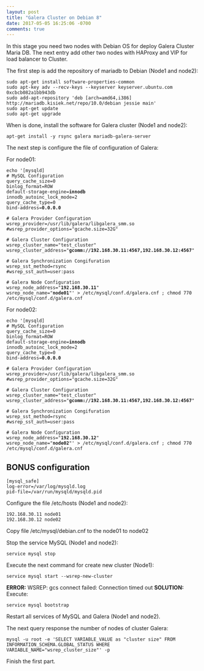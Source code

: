 ```yaml
---
layout: post
title: "Galera Cluster on Debian 8"
date: 2017-05-05 16:25:06 -0700
comments: true
---
```


In this stage you need two nodes with Debian OS for deploy Galera Cluster Maria DB. The next entry add other two nodes with HAProxy and VIP for load balancer to Cluster.

The first step is add the repository of mariadb to Debian (Node1 and node2):
<pre><code>sudo apt-get install software-properties-common
sudo apt-key adv --recv-keys --keyserver keyserver.ubuntu.com 0xcbcb082a1bb943db
sudo add-apt-repository 'deb [arch=amd64,i386] http://mariadb.kisiek.net/repo/10.0/debian jessie main'
sudo apt-get update
sudo apt-get upgrade</code></pre>

When is done, install the software for Galera cluster (Node1 and node2):

<pre><code>apt-get install -y rsync galera mariadb-galera-server</code></pre>

The next step is configure the file of configuration of Galera:

For node01:
<pre><code>echo '[mysqld]
# MySQL Configuration
query_cache_size=0
binlog_format=ROW
default-storage-engine=<strong>innodb</strong>
innodb_autoinc_lock_mode=2
query_cache_type=0
bind-address=<strong>0.0.0.0</strong>

# Galera Provider Configuration
wsrep_provider=/usr/lib/galera/libgalera_smm.so
#wsrep_provider_options="gcache.size=32G"

# Galera Cluster Configuration
wsrep_cluster_name="test_cluster"
wsrep_cluster_address="<strong>gcomm://192.168.30.11:4567,192.168.30.12:4567</strong>"

# Galera Synchronization Congifuration
wsrep_sst_method=rsync
#wsrep_sst_auth=user:pass

# Galera Node Configuration
wsrep_node_address="<strong>192.168.30.11</strong>"
wsrep_node_name="<strong>node01</strong>"' > /etc/mysql/conf.d/galera.cnf ; chmod 770 /etc/mysql/conf.d/galera.cnf</code></pre>

For node02:
<pre><code>echo '[mysqld]
# MySQL Configuration
query_cache_size=0
binlog_format=ROW
default-storage-engine=<strong>innodb</strong>
innodb_autoinc_lock_mode=2
query_cache_type=0
bind-address=<strong>0.0.0.0</strong>

# Galera Provider Configuration
wsrep_provider=/usr/lib/galera/libgalera_smm.so
#wsrep_provider_options="gcache.size=32G"

# Galera Cluster Configuration
wsrep_cluster_name="test_cluster"
wsrep_cluster_address="<strong>gcomm://192.168.30.11:4567,192.168.30.12:4567</strong>"

# Galera Synchronization Congifuration
wsrep_sst_method=rsync
#wsrep_sst_auth=user:pass

# Galera Node Configuration
wsrep_node_address="<strong>192.168.30.12</strong>"
wsrep_node_name="<strong>node02</strong>"' > /etc/mysql/conf.d/galera.cnf ; chmod 770 /etc/mysql/conf.d/galera.cnf</code></pre>


## BONUS configuration

<pre><code>[mysql_safe]
log-error=/var/log/mysqld.log
pid-file=/var/run/mysqld/mysqld.pid</code></pre>



Configure the file /etc/hosts (Node1 and node2):
<pre><code>192.168.30.11 node01
192.168.30.12 node02</code></pre>

Copy file /etc/mysql/debian.cnf to the node01 to node02

Stop the service MySQL (Node1 and node2):
<pre><code>service mysql stop</code></pre>

Execute the next command for create new cluster (Node1):
<pre><code>service mysql start --wsrep-new-cluster</code></pre>

<strong>ERROR:</strong> WSREP: gcs connect failed: Connection timed out
<strong>SOLUTION:</strong> 
Execute:
<pre><code>service mysql bootstrap</code></pre>

Restart all services of MySQL and Galera (Node1 and node2).

The next query response the number of nodes of cluster Galera:
<pre><code>mysql -u root -e 'SELECT VARIABLE_VALUE as "cluster size" FROM INFORMATION_SCHEMA.GLOBAL_STATUS WHERE VARIABLE_NAME="wsrep_cluster_size"' -p</code></pre>

Finish the first part.